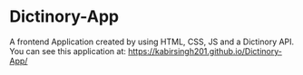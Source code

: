 # Dictinory-App
A frontend Application created by using HTML, CSS, JS and a Dictinory API.
You can see this application at: 
 https://kabirsingh201.github.io/Dictinory-App/
